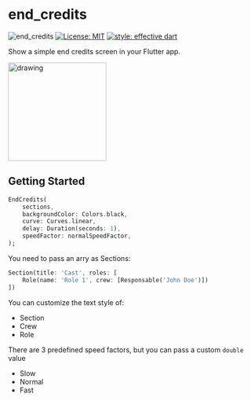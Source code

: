 # end_credits

![end_credits](https://github.com/pblinux/end_credits/workflows/end_credits/badge.svg?branch=master)
[![License: MIT](https://img.shields.io/badge/license-MIT-blue.svg)](https://opensource.org/licenses/MIT)
[![style: effective dart](https://img.shields.io/badge/style-effective_dart-40c4ff.svg)](https://github.com/pblinux/end_credits)

Show a simple end credits screen in your Flutter app.

<img src="https://raw.githubusercontent.com/pblinux/end_credits/master/images/end_credits.gif" alt="drawing" style="width:200px;"/>

## Getting Started

```dart
EndCredits(
    sections,
    backgroundColor: Colors.black,
    curve: Curves.linear,
    delay: Duration(seconds: 1),
    speedFactor: normalSpeedFactor,
);
```

You need to pass an arry as Sections:
```dart
Section(title: 'Cast', roles: [
    Role(name: 'Role 1', crew: [Responsable('John Doe')])
])
```

You can customize the text style of:
- Section
- Crew
- Role

There are 3 predefined speed factors, but you can pass a custom `double` value
- Slow
- Normal
- Fast


